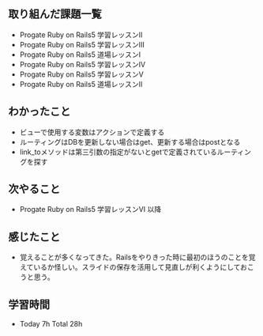 ## 取り組んだ課題一覧  
- Progate Ruby on Rails5 学習レッスンⅡ
- Progate Ruby on Rails5 学習レッスンⅢ
- Progate Ruby on Rails5 道場レッスンⅠ
- Progate Ruby on Rails5 学習レッスンⅣ
- Progate Ruby on Rails5 学習レッスンⅤ
- Progate Ruby on Rails5 道場レッスンⅡ
## わかったこと  
- ビューで使用する変数はアクションで定義する
- ルーティングはDBを更新しない場合はget、更新する場合はpostとなる
- link_toメソッドは第三引数の指定がないとgetで定義されているルーティングを探す
## 次やること  
- Progate Ruby on Rails5 学習レッスンⅥ 以降
## 感じたこと  
- 覚えることが多くなってきた。Railsをやりきった時に最初のほうのことを覚えているか怪しい。スライドの保存を活用して見直しが利くようにしておこうと思う。
## 学習時間  
- Today 7h Total 28h
